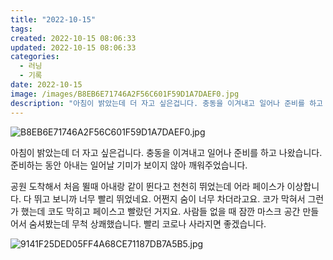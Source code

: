 ```yaml
---
title: "2022-10-15"
tags:
created: 2022-10-15 08:06:33
updated: 2022-10-15 08:06:33
categories:
  - 러닝
  - 기록
date: 2022-10-15
image: /images/B8EB6E71746A2F56C601F59D1A7DAEF0.jpg
description: "아침이 밝았는데 더 자고 싶은겁니다. 충동을 이겨내고 일어나 준비를 하고 나왔습니다. 준비하는 동안 아내는 일어날 기미가 보이지 않아 깨워주었습니다. 공원 도착해서 처음 뛸때 아내랑 같이 뛴다고 천천히 뛰었는데 어라 페이스가 이상합니다. 다 뛰고 보니까 너무 빨리 뛰었네요. 어쩐지 숨이"
---
```


![B8EB6E71746A2F56C601F59D1A7DAEF0.jpg](/images/B8EB6E71746A2F56C601F59D1A7DAEF0.jpg)
 
 

아침이 밝았는데 더 자고 싶은겁니다. 충동을 이겨내고 일어나 준비를 하고 나왔습니다. 준비하는 동안 아내는 일어날 기미가 보이지 않아 깨워주었습니다.

공원 도착해서 처음 뛸때 아내랑 같이 뛴다고 천천히 뛰었는데 어라 페이스가 이상합니다. 다 뛰고 보니까 너무 빨리 뛰었네요. 어쩐지 숨이 너무 차더라고요. 코가 막혀서 그런가 했는데 코도 막히고 페이스고 빨랐던 거지요. 
사람들 없을 때 잠깐 마스크 공간 만들어서 숨셔봤는데 무척 상쾌했습니다. 빨리 코로나 사라지면 좋겠습니다.

 
 ![9141F25DED05FF4A68CE71187DB7A5B5.jpg](/images/9141F25DED05FF4A68CE71187DB7A5B5.jpg)
